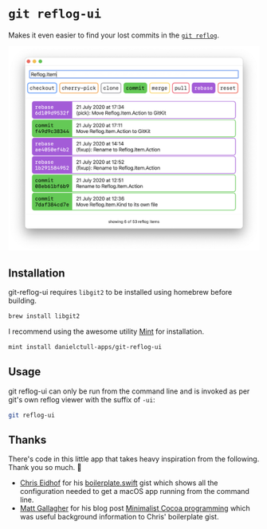 # `git reflog-ui`

Makes it even easier to find your lost commits in the [`git reflog`](https://git-scm.com/docs/git-reflog).

![ReflogUI](Images/ReflogUI.png)

## Installation

git-reflog-ui requires `libgit2` to be installed using homebrew before building.

```sh
brew install libgit2
```

I recommend using the awesome utility [Mint](https://github.com/yonaskolb/Mint) for installation.

```sh
mint install danielctull-apps/git-reflog-ui
```

## Usage

git reflog-ui can only be run from the command line and is invoked as per git's own reflog viewer with the suffix of `-ui`:

```sh
git reflog-ui
```

## Thanks

There's code in this little app that takes heavy inspiration from the following. Thank you so much. 🧡

* [Chris Eidhof](https://github.com/chriseidhof) for his [boilerplate.swift](https://gist.github.com/chriseidhof/26768f0b63fa3cdf8b46821e099df5ff) gist which shows all the configuration needed to get a macOS app running from the command line.
* [Matt Gallagher](https://twitter.com/cocoawithlove) for his blog post [Minimalist Cocoa programming](https://www.cocoawithlove.com/2010/09/minimalist-cocoa-programming.html) which was useful background information to Chris' boilerplate gist.

